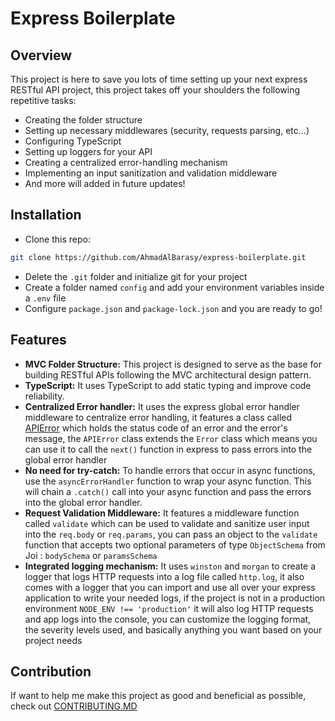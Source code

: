 # Express Boilerplate
## Overview
This project is here to save you lots of time setting up your next express RESTful API project, this project takes off your shoulders the following repetitive tasks:
* Creating the folder structure
* Setting up necessary middlewares (security, requests parsing, etc...)
* Configuring TypeScript
* Setting up loggers for your API
* Creating a centralized error-handling mechanism
* Implementing an input sanitization and validation middleware
* And more will added in future updates!
## Installation
* Clone this repo:
```bash
git clone https://github.com/AhmadAlBarasy/express-boilerplate.git
```
* Delete the `.git` folder and initialize git for your project
* Create a folder named `config` and add your environment variables inside a `.env` file
* Configure `package.json` and `package-lock.json` and you are ready to go!

## Features
* **MVC Folder Structure:** This project is designed to serve as the base for building RESTful APIs following the MVC architectural design pattern.
* **TypeScript:** It uses TypeScript to add static typing and improve code reliability.
* **Centralized Error handler:** It uses the express global error handler middleware to centralize error handling, it features a class called [APIError](https://github.com/AhmadAlBarasy/express-boilerplate/blob/main/src/types/classes/APIError.ts)
which holds the status code of an error and the error's message, the `APIError` class extends the `Error` class which means you can use it to call the `next()` function in express to pass errors into the global error handler
* **No need for try-catch:** To handle errors that occur in async functions, use the `asyncErrorHandler` function to wrap your async function. This will chain a `.catch()` call into your async function and pass the errors into the global error handler.
* **Request Validation Middleware:** It features a middleware function called `validate` which can be used to validate and sanitize user input into the `req.body` or `req.params`, you can pass an object to the `validate` function that accepts two optional parameters of type `ObjectSchema` from Joi :
`bodySchema` or `paramsSchema`
* **Integrated logging mechanism:** It uses `winston` and `morgan` to create a logger that logs HTTP requests into a log file called `http.log`, it also comes with a logger that you can import and use all over your express application to write your needed logs,
if the project is not in a production environment `NODE_ENV !== 'production'` it will also log HTTP requests and app logs into the console, you can customize the logging format, the severity levels used, and basically anything you want based on your project needs
## Contribution
If want to help me make this project as good and beneficial as possible, check out [CONTRIBUTING.MD]()
